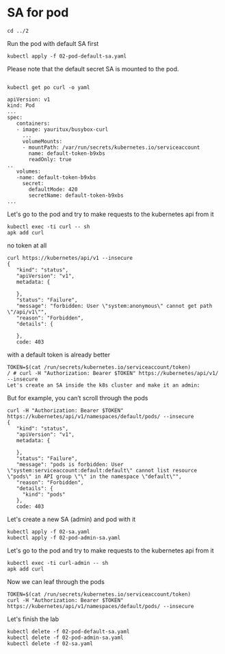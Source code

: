 # SA for pod

```
cd ../2
```

Run the pod with default SA first

```
kubectl apply -f 02-pod-default-sa.yaml
```

Please note that the default secret SA is mounted to the pod.


```

kubectl get po curl -o yaml

apiVersion: v1
kind: Pod
...
spec:
   containers:
   - image: yauritux/busybox-curl
     ...
     volumeMounts:
     - mountPath: /var/run/secrets/kubernetes.io/serviceaccount
       name: default-token-b9xbs
       readOnly: true
..
   volumes:
   -name: default-token-b9xbs
     secret:
       defaultMode: 420
       secretName: default-token-b9xbs
...

```

Let's go to the pod and try to make requests to the kubernetes api from it

```
kubectl exec -ti curl -- sh
apk add curl
```

no token at all
```
curl https://kubernetes/api/v1 --insecure
{
   "kind": "status",
   "apiVersion": "v1",
   metadata: {

   },
   "status": "Failure",
   "message": "forbidden: User \"system:anonymous\" cannot get path \"/api/v1\"",
   "reason": "Forbidden",
   "details": {

   },
   code: 403
```

with a default token is already better

```
TOKEN=$(cat /run/secrets/kubernetes.io/serviceaccount/token)
/ # curl -H "Authorization: Bearer $TOKEN" https://kubernetes/api/v1/ --insecure
Let's create an SA inside the k8s cluster and make it an admin:
```
But for example, you can’t scroll through the pods

```
curl -H "Authorization: Bearer $TOKEN" https://kubernetes/api/v1/namespaces/default/pods/ --insecure
{
   "kind": "status",
   "apiVersion": "v1",
   metadata: {

   },
   "status": "Failure",
   "message": "pods is forbidden: User \"system:serviceaccount:default:default\" cannot list resource \"pods\" in API group \"\" in the namespace \"default\"",
   "reason": "Forbidden",
   "details": {
     "kind": "pods"
   },
   code: 403

```

Let's create a new SA (admin) and pod with it

```
kubectl apply -f 02-sa.yaml
kubectl apply -f 02-pod-admin-sa.yaml
```

Let's go to the pod and try to make requests to the kubernetes api from it

```
kubectl exec -ti curl-admin -- sh
apk add curl
```

Now we can leaf through the pods

```
TOKEN=$(cat /run/secrets/kubernetes.io/serviceaccount/token)
curl -H "Authorization: Bearer $TOKEN" https://kubernetes/api/v1/namespaces/default/pods/ --insecure
```

Let's finish the lab

```
kubectl delete -f 02-pod-default-sa.yaml
kubectl delete -f 02-pod-admin-sa.yaml
kubectl delete -f 02-sa.yaml
```